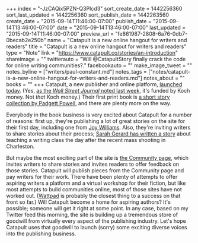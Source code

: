 +++
index = "-JzCAQix5PZN-Q3PIcd3"
sort_create_date = 1442256360
sort_last_updated = 1442256360
sort_publish_date = 1442263560
create_date = "2015-09-14T11:46:00-07:00"
publish_date = "2015-09-14T13:46:00-07:00"
date = "2015-09-14T13:46:00-07:00"
last_updated = "2015-09-14T11:46:00-07:00"
preview_url = "fe861987-2808-6a76-0db7-0becab2e250b"
name = "Catapult is a new online hangout for writers and readers"
title = "Catapult is a new online hangout for writers and readers"
type = "Note"
link = "https://www.catapult.co/stories/an-introduction"
shareimage = ""
twitterauto = "Will @CatapultStory finally crack the code for online writing communities?."
facebookauto = ""
make_image_tweet = ""
notes_byline = ["writers/paul-constant.md"]
notes_tags = ["notes/catapult-is-a-new-online-hangout-for-writers-and-readers.md"]
notes_about = ""
books = ""
+++
Catapult, a new publisher and online platform, [launched today](https://www.catapult.co/stories/an-introduction). (Yes, [as the *Wall Street Journal* noted last week](http://www.wsj.com/articles/a-literary-koch-launches-new-publishing-house-1441911101), it's funded by Koch money. Not *that* Koch money.) Their first print book is [a short story collection by Padgett Powell](http://shop.catapult.co/products/cries-for-help-padgett-powell), and there are plenty more on the way. 

Everybody in the book business is very excited about Catapult for a number of reasons: first up, they're publishing a lot of great stories on the site for their first day, including one from [Joy Williams](https://www.catapult.co/stories/cats-and-dogs). Also, they're inviting writers to share stories about their process; [Sarah Gerard has written a story](https://www.catapult.co/stories/this-far) about teaching a writing class the day after the recent mass shooting in Charleston.

But maybe the most exciting part of the site is [the Community page](https://www.catapult.co/stories/join-our-community), which invites writers to share stories and invites readers to offer feedback on those stories. Catapult will publish pieces from the Community page and pay writers for their work. There have been plenty of attempts to offer aspiring writers a platform and a virtual workshop for their fiction, but like most attempts to build communities online, most of those sites have not worked out. ([Wattpad](https://www.wattpad.com/signup) is probably the closest thing to a success on that front so far.) Will Catapult become a home for aspiring authors? It's possible; someone will get it right at some point. In any case, based on my Twitter feed this morning, the site is building up a tremendous store of goodwill from virtually every aspect of the publishing industry. Let's hope Catapult uses that goodwill to launch (sorry) some exciting diverse voices into the publishing business.